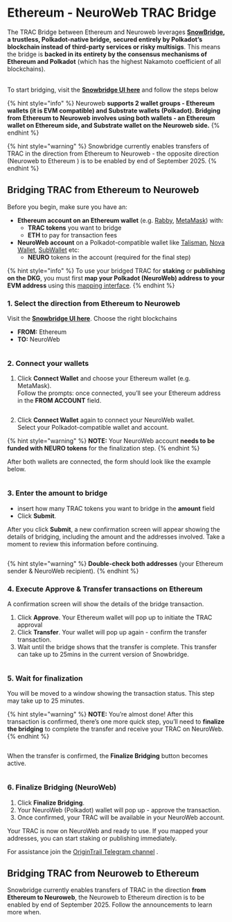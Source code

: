 # Ethereum - NeuroWeb TRAC Bridge

The TRAC Bridge between Ethereum and Neuroweb leverages [**SnowBridge**](https://app.snowbridge.network/)**, a trustless, Polkadot-native bridge,** **secured entirely by Polkadot’s blockchain instead of third-party services or risky multisigs**. This means the bridge is **backed in its entirety by the consensus mechanisms of Ethereum and Polkadot** (which has the highest Nakamoto coefficient of all blockchains).

\
To start bridging, visit the [**Snowbridge UI here**](https://app.snowbridge.network/) and follow the steps below

{% hint style="info" %}
Neuroweb **supports 2 wallet groups - Ethereum wallets (it is EVM compatible) and Substrate wallets (Polkadot). Bridging from Ethereum to Neuroweb involves using both wallets - an Ethereum wallet on Ethereum side, and Substrate wallet on the Neuroweb side.**
{% endhint %}

{% hint style="warning" %}
Snowbridge currently enables transfers of TRAC in the direction from Ethereum to Neuroweb - the opposite direction (Neuroweb to Ethereum ) is to be enabled by end of September 2025.
{% endhint %}

## Bridging TRAC from Ethereum to Neuroweb

Before you begin, make sure you have an:

* **Ethereum account on an Ethereum wallet** (e.g. [Rabby](https://rabby.io/), [MetaMask](https://app.gitbook.com/u/SnKqSktA1lQxN1YlAv4xn5Oketp1)) with:
  * **TRAC tokens** you want to bridge
  * **ETH** to pay for transaction fees
* **NeuroWeb account** on a Polkadot-compatible wallet like [Talisman](https://talisman.xyz/), [Nova Wallet](https://novawallet.io/), [SubWallet](https://www.subwallet.app/) etc:
  * **NEURO** tokens in the account (required for the final step)

{% hint style="info" %}
To use your bridged TRAC for **staking** or **publishing on the DKG**, you must first **map your Polkadot (NeuroWeb) address to your** **EVM address** using this [mapping interface](https://neuroweb.ai/evm).
{% endhint %}

### 1. Select the direction from Ethereum to Neuroweb

Visit the [**Snowbridge UI here**](https://app.snowbridge.network/). Choose the right blockchains

* **FROM:** Ethereum
* **TO:** NeuroWeb

<figure><img src=".gitbook/assets/1 (1).png" alt=""><figcaption></figcaption></figure>

### 2. Connect your wallets

1. Click **Connect Wallet** and choose your Ethereum wallet (e.g. MetaMask).\
   Follow the prompts: once connected, you’ll see your Ethereum address in the **FROM ACCOUNT** field.

<figure><img src=".gitbook/assets/2 (1).png" alt=""><figcaption></figcaption></figure>

2. Click **Connect Wallet** again to connect your NeuroWeb wallet.\
   Select your Polkadot-compatible wallet and account.

{% hint style="warning" %}
**NOTE:** Your NeuroWeb account **needs to be funded with NEURO tokens** for the finalization step.
{% endhint %}

After both wallets are connected, the form should look like the example below.

<figure><img src=".gitbook/assets/3 (1).png" alt=""><figcaption></figcaption></figure>

### 3. Enter the amount to bridge

* insert how many TRAC tokens you want to bridge in the **amount** field
* Click **Submit**.

After you click **Submit**, a new confirmation screen will appear showing the details of bridging, including the amount and the addresses involved. Take a moment to review this information before continuing.

<figure><img src=".gitbook/assets/4.png" alt=""><figcaption></figcaption></figure>

{% hint style="warning" %}
**Double-check both addresses** (your Ethereum sender & NeuroWeb recipient).
{% endhint %}

### 4. Execute Approve & Transfer transactions on Ethereum

A confirmation screen will show the details of the bridge transaction.

1. Click **Approve**. Your Ethereum wallet will pop up to initiate the TRAC approval
2. Click **Transfer**. Your wallet will pop up again - confirm the transfer transaction.
3. Wait until the bridge shows that the transfer is complete. This transfer can take up to 25mins in the current version of Snowbridge.

<figure><img src=".gitbook/assets/5.png" alt=""><figcaption></figcaption></figure>

### 5. Wait for finalization

You will be moved to a window showing the transaction status. This step may take up to 25 minutes.

{% hint style="warning" %}
**NOTE:** You’re almost done! After this transaction is confirmed, there’s one more quick step, you’ll need to **finalize the bridging** to complete the transfer and receive your TRAC on NeuroWeb.
{% endhint %}

<figure><img src=".gitbook/assets/6.png" alt=""><figcaption></figcaption></figure>

When the transfer is confirmed, the **Finalize Bridging** button becomes active.

<figure><img src=".gitbook/assets/7.png" alt=""><figcaption></figcaption></figure>

### 6. Finalize Bridging (NeuroWeb)

1. Click **Finalize Bridging**.
2. Your NeuroWeb (Polkadot) wallet will pop up -  approve the transaction.
3. Once confirmed, your TRAC will be available in your NeuroWeb account.

Your TRAC is now on NeuroWeb and ready to use. If you mapped your addresses, you can start staking or publishing immediately.

For assistance join the [OriginTrail Telegram channel](https://t.me/origintrail) .



## Bridging TRAC from Neuroweb to Ethereum

Snowbridge currently enables transfers of TRAC in the direction **from Ethereum to Neuroweb**, the Neuroweb to Ethereum direction is to be enabled by end of September 2025. Follow the announcements to learn more when.
